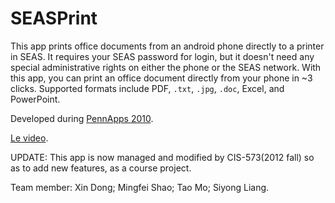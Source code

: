 # SEASPrint #
This app prints office documents from an android phone directly to a printer in SEAS. It requires your SEAS password for login, but it doesn't need any special administrative rights on either the phone or the SEAS network. With this app, you can print an office document directly from your phone in ~3 clicks. Supported formats include PDF, `.txt`, `.jpg`, `.doc`, Excel, and PowerPoint.

Developed during [PennApps 2010](http://pennapps.com/2010/#2).

[Le video](http://www.youtube.com/watch?v=XMdmx-PEm4g).

UPDATE: This app is now managed and modified by CIS-573(2012 fall) so as to add new features, as a course project.

Team member: Xin Dong; Mingfei Shao; Tao Mo; Siyong Liang.

